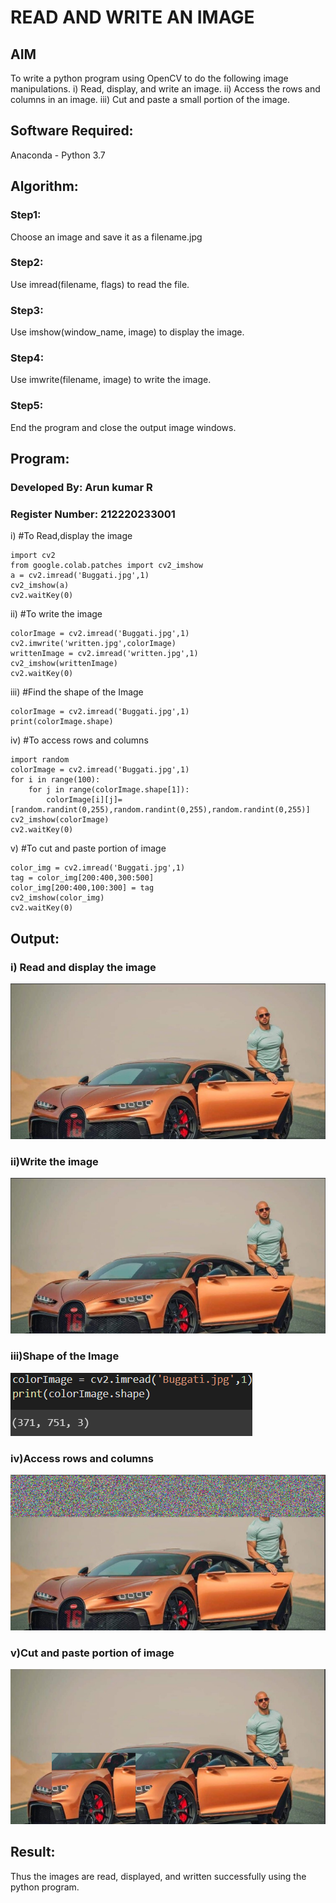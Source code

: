 # READ AND WRITE AN IMAGE
## AIM
To write a python program using OpenCV to do the following image manipulations.
i) Read, display, and write an image.
ii) Access the rows and columns in an image.
iii) Cut and paste a small portion of the image.

## Software Required:
Anaconda - Python 3.7
## Algorithm:
### Step1:
Choose an image and save it as a filename.jpg
### Step2:
Use imread(filename, flags) to read the file.
### Step3:
Use imshow(window_name, image) to display the image.
### Step4:
Use imwrite(filename, image) to write the image.
### Step5:
End the program and close the output image windows.

## Program:

### Developed By: Arun kumar R
### Register Number: 212220233001
i) #To Read,display the image
```
import cv2
from google.colab.patches import cv2_imshow
a = cv2.imread('Buggati.jpg',1)
cv2_imshow(a)
cv2.waitKey(0) 
```

ii) #To write the image
```
colorImage = cv2.imread('Buggati.jpg',1)
cv2.imwrite('written.jpg',colorImage)
writtenImage = cv2.imread('written.jpg',1)
cv2_imshow(writtenImage)
cv2.waitKey(0)
```

iii) #Find the shape of the Image
```
colorImage = cv2.imread('Buggati.jpg',1)
print(colorImage.shape)
```

iv) #To access rows and columns

```
import random
colorImage = cv2.imread('Buggati.jpg',1)
for i in range(100):
    for j in range(colorImage.shape[1]):
        colorImage[i][j]=[random.randint(0,255),random.randint(0,255),random.randint(0,255)]
cv2_imshow(colorImage)
cv2.waitKey(0)
```

v) #To cut and paste portion of image
```
color_img = cv2.imread('Buggati.jpg',1)
tag = color_img[200:400,300:500]
color_img[200:400,100:300] = tag
cv2_imshow(color_img)
cv2.waitKey(0)
```

## Output:

### i) Read and display the image

![output](AK2.png)

### ii)Write the image

![output](AK2.png)

### iii)Shape of the Image

![output](AK5.png)

### iv)Access rows and columns

![output](AK3.png)

### v)Cut and paste portion of image

![output](AK4.png)

## Result:
Thus the images are read, displayed, and written successfully using the python program.

